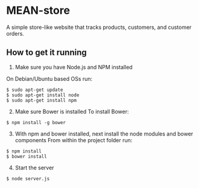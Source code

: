 # MEAN-store
A simple store-like website that tracks products, customers, and customer orders.

## How to get it running
1. Make sure you have Node.js and NPM installed

On Debian/Ubuntu based OSs run:
```
$ sudo apt-get update
$ sudo apt-get install node
$ sudo apt-get install npm
```

2. Make sure Bower is installed
To install Bower:
```
$ npm install -g bower
```

3. With npm and bower installed, next install the node modules and bower components
From within the project folder run:
```
$ npm install
$ bower install
```

4. Start the server
```
$ node server.js
```
